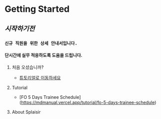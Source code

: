 # Getting Started
## *시작하기전*
### `신규 직원을 위한 상세 안내서입니다.`


#### 단시간에 실무 적응하도록 도움을 드립니다.

1. 처음 오셨습니까?
    - [튜토리얼로 이동하세요](#시작하기전)

3. Tutorial
    - [FO 5 Days Trainee Schedule] (https://mdmanual.vercel.app/tutorial/fo-5-days-trainee-schedule)
4. About Splaisir
